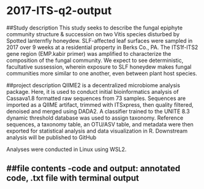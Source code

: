 # 2017-ITS-q2-output


##Study description 
This study seeks to describe the fungal epiphyte community structure & succession on
two Vitis species disturbed by Spotted lanternfly honeydew. SLF-affected leaf 
surfaces were sampled in 2017 over 9 weeks at a residential property in Berks Co., PA. 
The ITS1f-ITS2 gene region (EMP.kabir primer) was amplified to characterize the 
composition of the fungal community. We expect to see deterministic, facultative 
sussession, wherein exposure to SLF honeydew makes fungal communities more similar to 
one another, even between plant host species. 

##project description
QIIME2 is a decentralized microbiome analysis package. Here, it is used to conduct 
initial bioinformatics analysis of Cassava1.8 formatted raw sequences from 73 samples.
Sequences are imported as a QIIME artifact, trimmed with ITSxpress, then quality 
filtered, denoised and merged using DADA2. A classifier trained to the UNITE 8.3 
dynamic threshold database was used to assign taxonomy. Reference sequences, a 
taxonomy table, an OTU/ASV table, and metadata were then exported for statistical 
analysis and data visualization in R. Downstream analysis will be published to GitHub 

Analyses were conducted in Linux using WSL2.

##file contents
-code and output: annotated code, .txt file with terminal output
-
